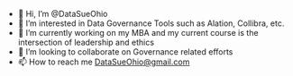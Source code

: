 - 👋 Hi, I’m @DataSueOhio
- 👀 I’m interested in Data Governance Tools such as Alation, Collibra, etc.
- 🌱 I’m currently working on my MBA and my current course is the intersection of leadership and ethics
- 💞️ I’m looking to collaborate on Governance related efforts
- 📫 How to reach me DataSueOhio@gmail.com

<!---
DataSueOhio/DataSueOhio is a ✨ special ✨ repository because its `README.md` (this file) appears on your GitHub profile.
You can click the Preview link to take a look at your changes.
--->
